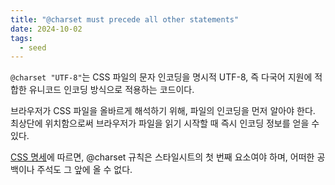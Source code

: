 ```yaml
---
title: "@charset must precede all other statements"
date: 2024-10-02
tags:
  - seed
---
```


`@charset "UTF-8"`는 CSS 파일의 문자 인코딩을 명시적 UTF-8, 즉 다국어 지원에 적합한 유니코드 인코딩 방식으로 적용하는 코드이다.

브라우저가 CSS 파일을 올바르게 해석하기 위해, 파일의 인코딩을 먼저 알아야 한다. 최상단에 위치함으로써 브라우저가 파일을 읽기 시작할 때 즉시 인코딩 정보를 얻을 수 있다.

[CSS 명세](https://developer.mozilla.org/ko/docs/Web/CSS/@charset)에 따르면, @charset 규칙은 스타일시트의 첫 번째 요소여야 하며, 어떠한 공백이나 주석도 그 앞에 올 수 없다.
